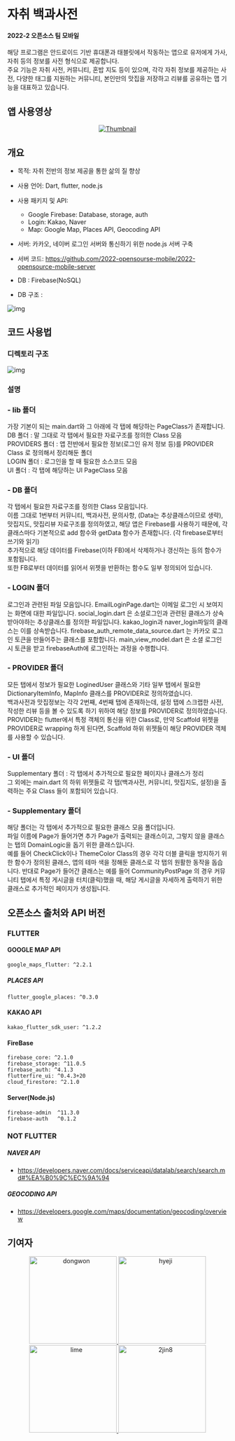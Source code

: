 # 자취 백과사전
#### 2022-2 오픈소스 팀 모바일  
해당 프로그램은 안드로이드 기반 휴대폰과 태블릿에서 작동하는 앱으로 유저에게 가사, 자취 등의 정보를 사전 형식으로 제공합니다.  
주요 기능은 자취 사전, 커뮤니티, 혼밥 지도 등이 있으며, 각각 자취 정보를 제공하는 사전, 다양한 태그를 지원하는 커뮤니티, 본인만의 맛집을 저장하고 리뷰를 공유하는 맵 기능을 대표하고 있습니다.  

  
  
  
## 앱 사용영상   

<div align="center">  
  
[![Thumbnail](https://user-images.githubusercontent.com/102962030/206456509-f2e7c97b-3ca0-4efd-a11b-c8fceba4595c.png)](https://youtu.be/M32EwZc6X_E)    

</div>  
  
  
## 개요
  - 목적: 자취 전반의 정보 제공을 통한 삶의 질 향상    
  - 사용 언어: Dart, flutter, node.js  
  - 사용 패키지 및 API:  
    - Google Firebase: Database, storage, auth  
    - Login: Kakao, Naver  
    - Map: Google Map, Places API, Geocoding API  


  - 서버: 카카오, 네이버 로그인 서버와 통신하기 위한 node.js 서버 구축  
  - 서버 코드: https://github.com/2022-opensourse-mobile/2022-opensource-mobile-server
  
  - DB : Firebase(NoSQL)  
  - DB 구조 :  

![img](https://firebasestorage.googleapis.com/v0/b/a-living-dictionary.appspot.com/o/DB%20Structure.png?alt=media&token=4c21c918-3ffd-4009-b60d-35b2a8689876)




  
  
  
  
  
  
  
## 코드 사용법  
### 디렉토리 구조
![img](https://firebasestorage.googleapis.com/v0/b/a-living-dictionary.appspot.com/o/DIR%20Structure.png?alt=media&token=d7d01223-3d56-401f-b2d5-b8f928309317)
### 설명
###   - lib 폴더
가장 기본이 되는 main.dart와 그 아래에 각 탭에 해당하는 PageClass가 존재합니다.  
DB 폴더 : 말 그대로 각 탭에서 필요한 자료구조를 정의한 Class 모음   
PROVIDERS 폴더 : 앱 전반에서 필요한 정보(로그인 유저 정보 등)를 PROVIDER Class 로 정의해서 정리해둔 폴더   
LOGIN 폴더 : 로그인을 할 때 필요한 소스코드 모음  
UI 폴더 : 각 탭에 해당하는 UI PageClass 모음  
  
###   - DB 폴더  
각 탭에서 필요한 자료구조를 정의한 Class 모음입니다.  
이름 그대로 1번부터 커뮤니티, 백과사전, 문의사항, (Data는 추상클래스이므로 생략), 맛집지도, 맛집리뷰 자료구조를 정의하였고, 해당 앱은 Firebase를 사용하기 때문에, 각 클래스마다 기본적으로 add 함수와 getData 함수가 존재합니다. (각 firebase로부터 쓰기와 읽기)  
추가적으로 해당 데이터를 Firebase(이하 FB)에서 삭제하거나 갱신하는 등의 함수가 포함됩니다.   
또한 FB로부터 데이터를 읽어서 위젯을 반환하는 함수도 일부 정의되어 있습니다.  
  
###   - LOGIN 폴더  
로그인과 관련된 파일 모음입니다.
EmailLoginPage.dart는 이메일 로그인 시 보여지는 화면에 대한 파일입니다. 
social_login.dart 은 소셜로그인과 관련된 클래스가 상속받아야하는 추상클래스를 정의한 파일입니다. kakao_login과 naver_login파일의 클래스는 이를 상속받습니다. 
firebase_auth_remote_data_source.dart 는 카카오 로그인 토큰을 만들어주는 클래스를 포함합니다.
main_view_model.dart 은 소셜 로그인 시 토큰을 받고 firebaseAuth에 로그인하는 과정을 수행합니다.
  
###   - PROVIDER 폴더  
모든 탭에서 정보가 필요한 LoginedUser 클래스와 기타 일부 탭에서 필요한 DictionaryItemInfo, MapInfo 클래스를 PROVIDER로 정의하였습니다.  
백과사전과 맛집정보는 각각 2번째, 4번째 탭에 존재하는데, 설정 탭에 스크랩한 사전, 작성한 리뷰 등을 볼 수 있도록 하기 위하여 해당 정보를 PROVIDER로 정의하였습니다.  
PROVIDER는 flutter에서 특정 객체의 통신을 위한 Class로, 만약 Scaffold 위젯을 PROVIDER로 wrapping 하게 된다면, Scaffold 하위 위젯들이 해당 PROVIDER 객체를 사용할 수 있습니다. 
  
###   - UI 폴더  
Supplementary 폴더 : 각 탭에서 추가적으로 필요한 페이지나 클래스가 정리  
그 외에는 main.dart 의 하위 위젯들로 각 탭(백과사전, 커뮤니티, 맛집지도, 설정)을 출력하는 주요 Class 들이 포함되어 있습니다.  
  
###   - Supplementary 폴더  
해당 폴더는 각 탭에서 추가적으로 필요한 클래스 모음 폴더입니다.  
파일 이름에 Page가 들어가면 추가 Page가 출력되는 클래스이고, 그렇지 않을 클래스는 탭의 DomainLogic을 돕기 위한 클래스입니다.  
예를 들어 CheckClick이나 ThemeColor Class의 경우 각각 더블 클릭을 방지하기 위한 함수가 정의된 클래스, 앱의 테마 색을 정해둔 클래스로 각 탭의 원활한 동작을 돕습니다. 반대로 Page가 들어간 클래스는 예를 들어 CommunityPostPage 의 경우 커뮤니티 탭에서 특정 게시글을 터치(클릭)했을 때, 해당 게시글을 자세하게 출력하기 위한 클래스로 추가적인 페이지가 생성됩니다.  
  
  
  
## 오픈소스 출처와 API 버전  
### FLUTTER  
#### GOOGLE MAP API  
    google_maps_flutter: ^2.2.1  
##### PLACES API  
    flutter_google_places: ^0.3.0   
#### KAKAO API  
    kakao_flutter_sdk_user: ^1.2.2  
#### FireBase  
    firebase_core: ^2.1.0  
    firebase_storage: ^11.0.5  
    firebase_auth: ^4.1.3  
    flutterfire_ui: ^0.4.3+20  
    cloud_firestore: ^2.1.0
#### Server(Node.js)  
    firebase-admin  ^11.3.0  
    firebase-auth   ^0.1.2  

### NOT FLUTTER  
##### NAVER API  
- https://developers.naver.com/docs/serviceapi/datalab/search/search.md#%EA%B0%9C%EC%9A%94  
##### GEOCODING API 
- https://developers.google.com/maps/documentation/geocoding/overview  
  
 
 
 
## 기여자   
  
  
<div align="center">
  <a href="https://github.com/dongwon99">
    <img src="https://user-images.githubusercontent.com/102962030/206461747-4d56a152-6963-46ea-853a-603465037070.png", width=200, alt="dongwon", title="dongwon99"/>
  </a>
  <a href="https://github.com/hyejizip">
    <img src="https://user-images.githubusercontent.com/102962030/206461751-ba5681fd-0512-47fb-b04f-8205789e6995.png", width=200, alt="hyeji", title="hyejizip"/>
  </a>
  <a href="https://github.com/Juhyorim">
    <img src="https://user-images.githubusercontent.com/102962030/206461754-a786f9e2-953c-4a9f-971e-62c00ffe2a49.png", width=200, alt="lime", title="lime"/>
  </a>
  <a href="https://github.com/2jin8">
    <img src="https://user-images.githubusercontent.com/102962030/206461745-c50d1bd1-9072-4aa8-954a-1203c22e0eda.png", width=200, alt="2jin8", title="2jin8"/>
  </a>
  

</div>  


